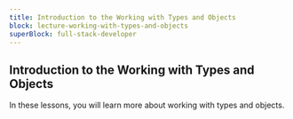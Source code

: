```yaml
---
title: Introduction to the Working with Types and Objects
block: lecture-working-with-types-and-objects
superBlock: full-stack-developer
---
```


## Introduction to the Working with Types and Objects

In these lessons, you will learn more about working with types and objects.
